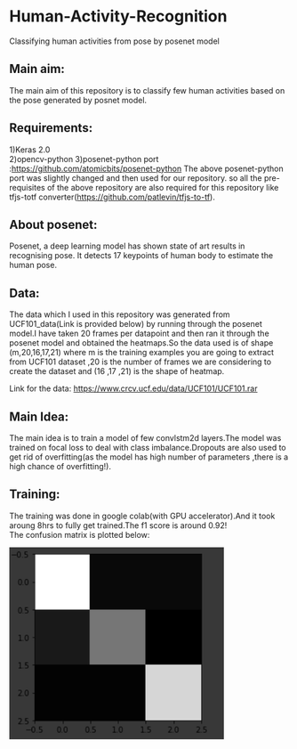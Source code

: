 # Human-Activity-Recognition
Classifying human activities from pose by posenet model

## Main aim:
The main aim of this repository is to classify few human activities based on the pose generated by posnet model.

## Requirements:
1)Keras 2.0<br/>
2)opencv-python
3)posenet-python port :https://github.com/atomicbits/posenet-python
The above posenet-python port was slightly changed and then used for our repository.
so all the pre-requisites of the above repository are also required for this repository like tfjs-totf converter(https://github.com/patlevin/tfjs-to-tf).
## About posenet:
Posenet, a deep learning model has shown state of art results in recognising pose.
It detects 17 keypoints of human body to estimate the human pose.

## Data:
The data which I used in this repository was generated from UCF101_data(Link is provided below) by running through the posenet model.I have taken 20 frames per datapoint and then ran it through the posenet model and obtained the heatmaps.So the data used is of shape (m,20,16,17,21) where m is the training examples you are going to extract from UCF101 dataset ,20 is the number of frames we are considering to create the dataset and (16 ,17 ,21) is the shape of heatmap.<br/>

Link for the data: https://www.crcv.ucf.edu/data/UCF101/UCF101.rar

## Main Idea:
The main idea is to train a model of few convlstm2d layers.The model was trained on focal loss to deal with class imbalance.Dropouts are also used to get rid of overfitting(as the model has high number of parameters ,there is a high chance of overfitting!).

## Training:
The training was done in google colab(with GPU accelerator).And it took aroung 8hrs to fully get trained.The f1 score is around 0.92!<br/>
The confusion matrix is plotted below:<br/>

!["confusion_matrix"](https://github.com/mano3-1/Human-Activity-Recognition/blob/master/details/cm.PNG)
